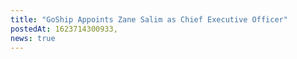 ```yaml
---
title: "GoShip Appoints Zane Salim as Chief Executive Officer"
postedAt: 1623714300933,
news: true
---
```


